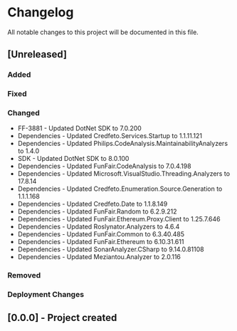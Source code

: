 ﻿# Changelog
All notable changes to this project will be documented in this file.

<!--
Please ADD ALL Changes to the UNRELEASED SECTION and not a specific release
-->

## [Unreleased]
### Added
### Fixed
### Changed
- FF-3881 - Updated DotNet SDK to 7.0.200
- Dependencies - Updated Credfeto.Services.Startup to 1.1.11.121
- Dependencies - Updated Philips.CodeAnalysis.MaintainabilityAnalyzers to 1.4.0
- SDK - Updated DotNet SDK to 8.0.100
- Dependencies - Updated FunFair.CodeAnalysis to 7.0.4.198
- Dependencies - Updated Microsoft.VisualStudio.Threading.Analyzers to 17.8.14
- Dependencies - Updated Credfeto.Enumeration.Source.Generation to 1.1.1.168
- Dependencies - Updated Credfeto.Date to 1.1.8.149
- Dependencies - Updated FunFair.Random to 6.2.9.212
- Dependencies - Updated FunFair.Ethereum.Proxy.Client to 1.25.7.646
- Dependencies - Updated Roslynator.Analyzers to 4.6.4
- Dependencies - Updated FunFair.Common to 6.3.40.485
- Dependencies - Updated FunFair.Ethereum to 6.10.31.611
- Dependencies - Updated SonarAnalyzer.CSharp to 9.14.0.81108
- Dependencies - Updated Meziantou.Analyzer to 2.0.116
### Removed
### Deployment Changes

<!--
Releases that have at least been deployed to staging, BUT NOT necessarily released to live.  Changes should be moved from [Unreleased] into here as they are merged into the appropriate release branch
-->
## [0.0.0] - Project created